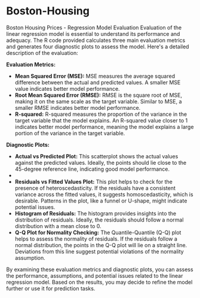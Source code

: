# Boston-Housing
Boston Housing Prices - Regression Model Evaluation
Evaluation of the linear regression model is essential to understand its performance and adequacy. The R code provided calculates three main evaluation metrics and generates four diagnostic plots to assess the model. Here's a detailed description of the evaluation:

**Evaluation Metrics:**
- **Mean Squared Error (MSE):** MSE measures the average squared difference between the actual and predicted values. A smaller MSE value indicates better model performance.
- **Root Mean Squared Error (RMSE):** RMSE is the square root of MSE, making it on the same scale as the target variable. Similar to MSE, a smaller RMSE indicates better model performance.
- **R-squared:** R-squared measures the proportion of the variance in the target variable that the model explains. An R-squared value closer to 1 indicates better model performance, meaning the model explains a large portion of the variance in the target variable.

**Diagnostic Plots:**
- **Actual vs Predicted Plot:** This scatterplot shows the actual values against the predicted values. Ideally, the points should lie close to the 45-degree reference line, indicating good model performance.
- 
- **Residuals vs Fitted Values Plot:** This plot helps to check for the presence of heteroscedasticity. If the residuals have a consistent variance across the fitted values, it suggests homoscedasticity, which is desirable. Patterns in the plot, like a funnel or U-shape, might indicate potential issues.
- **Histogram of Residuals:** The histogram provides insights into the distribution of residuals. Ideally, the residuals should follow a normal distribution with a mean close to 0.
- **Q-Q Plot for Normality Checking:** The Quantile-Quantile (Q-Q) plot helps to assess the normality of residuals. If the residuals follow a normal distribution, the points in the Q-Q plot will lie on a straight line. Deviations from this line suggest potential violations of the normality assumption.

By examining these evaluation metrics and diagnostic plots, you can assess the performance, assumptions, and potential issues related to the linear regression model. Based on the results, you may decide to refine the model further or use it for prediction tasks.
